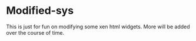 # Modified-sys

This is just for fun on modifying some xen html widgets. More will be added over the course of time.
